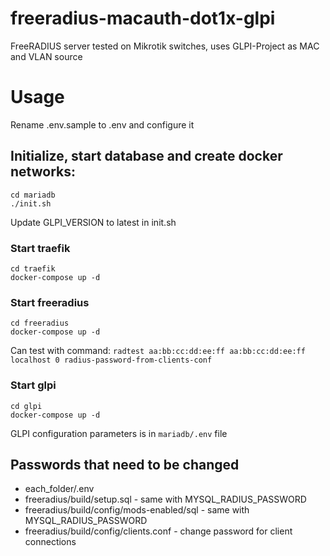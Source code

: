 # freeradius-macauth-dot1x-glpi
FreeRADIUS server tested on Mikrotik switches, uses GLPI-Project as MAC and VLAN source

# Usage
Rename .env.sample to .env and configure it

## Initialize, start database and create docker networks:

```
cd mariadb
./init.sh
```
Update GLPI_VERSION to latest in init.sh

### Start traefik
```
cd traefik
docker-compose up -d
```

### Start freeradius
```
cd freeradius
docker-compose up -d
```
Can test with command: `radtest aa:bb:cc:dd:ee:ff aa:bb:cc:dd:ee:ff localhost 0 radius-password-from-clients-conf`

### Start glpi
```
cd glpi
docker-compose up -d
```
GLPI configuration parameters is in `mariadb/.env` file

## Passwords that need to be changed
 - each_folder/.env
 - freeradius/build/setup.sql - same with MYSQL_RADIUS_PASSWORD
 - freeradius/build/config/mods-enabled/sql - same with MYSQL_RADIUS_PASSWORD
 - freeradius/build/config/clients.conf - change password for client connections

